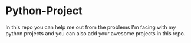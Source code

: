 # Python-Project
In this repo you can help me out from the problems I'm facing with my python projects and you can also add your awesome projects in this repo.
